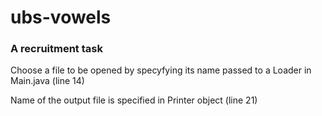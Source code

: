 # ubs-vowels
### A recruitment task

Choose a file to be opened by specyfying its name passed to a Loader in Main.java (line 14)

Name of the output file is specified in Printer object (line 21)
